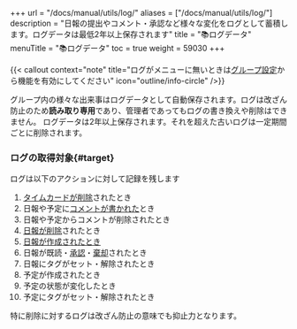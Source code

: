 +++
url = "/docs/manual/utils/log/"
aliases = ["/docs/manual/utils/log/"]
description = "日報の提出やコメント・承認など様々な変化をログとして蓄積します。ログデータは最低2年以上保存されます"
title = "📚ログデータ"
menuTitle = "📚ログデータ"
toc = true
weight = 59030
+++

{{< callout context="note" title="ログがメニューに無いときは[グループ設定](/docs/setup/setting-group/#optionalFunction)から機能を有効にしてください" icon="outline/info-circle" />}}

グループ内の様々な出来事はログデータとして自動保存されます。ログは改ざん防止のため**読み取り専用**であり、管理者であってもログの書き換えや削除はできません。
ログデータは2年以上保存されます。それを超えた古いログは一定期間ごとに削除されます。

### ログの取得対象{#target}

ログは以下のアクションに対して記録を残します

1. [タイムカードが削除](/docs/manual/timecard/list/#remove)されたとき
2. 日報や予定に[コメントが書かれた](/docs/manual/read-report/state/#comment)とき
3. 日報や予定からコメントが削除されたとき
4. [日報が削除](/docs/manual/read-report/removereport/)されたとき
5. [日報が作成されたとき](/docs/manual/write-report/write/)
6. 日報が既読・[承認](/docs/manual/read-report/state/#agree)・[棄却](/docs/manual/read-report/state/#reject)されたとき
7. 日報にタグがセット・解除されたとき
8. 予定が作成されたとき
9. 予定の状態が変化したとき
10. 予定にタグがセット・解除されたとき

特に削除に対するログは改ざん防止の意味でも抑止力となります。
